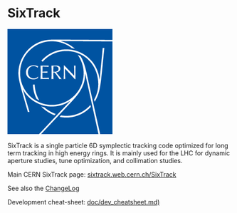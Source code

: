 # SixTrack

![CERN logo](CERN-logo.png)

SixTrack is a single particle 6D symplectic tracking code optimized for long term tracking in high energy rings.
It is mainly used for the LHC for dynamic aperture studies, tune optimization, and collimation studies.

Main CERN SixTrack page: [sixtrack.web.cern.ch/SixTrack](http://sixtrack.web.cern.ch/SixTrack/)

See also the [ChangeLog](CHANGELOG.md)

Development cheat-sheet: [doc/dev_cheatsheet.md)](dev_cheatsheet.md)
